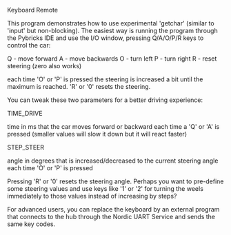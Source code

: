 Keyboard Remote

This program demonstrates how to use experimental 'getchar' (similar to 'input' but non-blocking).
The easiest way is running the program through the Pybricks IDE and use the I/O window, 
pressing Q/A/O/P/R keys to control the car:

Q - move forward
A - move backwards
O - turn left
P - turn right
R - reset steering (zero also works)

each time 'O' or 'P' is pressed the steering is increased a bit until the maximum is reached. 'R' or '0' resets the steering.

You can tweak these two parameters for a better driving experience:

TIME_DRIVE 

time in ms that the car moves forward or backward each time a 'Q' or 'A' is pressed
(smaller values will slow it down but it will react faster)

STEP_STEER

angle in degrees that is increased/decreased to the current steering angle each time 'O' or 'P' is pressed

Pressing 'R' or '0' resets the steering angle. Perhaps you want to pre-define some steering values and use
keys like '1' or '2' for turning the weels immediately to those values instead of increasing by steps?

For advanced users, you can replace the keyboard by an external program that connects to the hub through the Nordic UART Service
and sends the same key codes.

